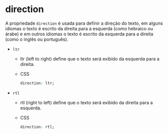 # direction

A propriedade `direction` é usada para definir a direção do texto, em alguns idiomas o texto é escrito da direita para a esquerda (como hebraico ou árabe) e em outros idiomas o texto é escrito da esquerda para a direita (como o inglês ou português).

* `ltr`
  * ltr (left to right) define que o texto será exibido da esquerda para a direita.
  * CSS

     ```css
    direction: ltr;
    ```

* `rtl`
  * rtl (right to left) define que o texto será exibido da direita para a esquerda.
  * CSS

    ```css
    direction: rtl;
    ```
